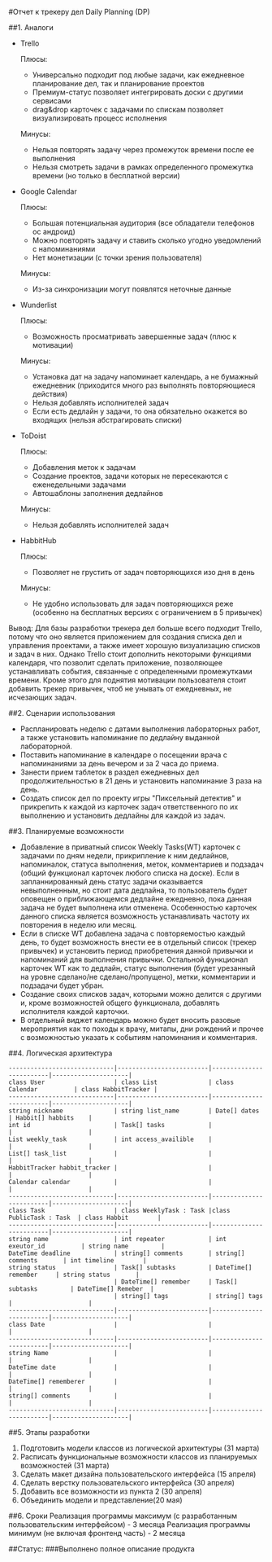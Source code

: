 #Отчет к трекеру дел Daily Planning (DP)

##1. Аналоги
* Trello

	Плюсы:
	* Универсально подходит под любые задачи, как ежедневное планирование дел, так и планирование проектов
	* Премиум-статус позволяет интегрировать доски с другими сервисами
	* drag&drop карточек с задачами по спискам позволяет визуализировать процесс исполнения

	Минусы:
	* Нельзя повторять задачу через промежуток времени после ее выполнения
	* Нельзя смотреть задачи в рамках определенного промежутка времени (но только в бесплатной версии)


* Google Calendar

	Плюсы:
	* Большая потенциальная аудитория (все обладатели телефонов ос андроид)
	* Можно повторять задачу и ставить сколько угодно уведомлений с напоминаниями
	* Нет монетизации (с точки зрения пользователя)

	Минусы:
	* Из-за синхронизации могут появлятся неточные данные


* Wunderlist

	Плюсы:
	* Возможность просматривать завершенные задач (плюс к мотивации)

	Минусы:
	* Установка дат на задачу напоминает календарь, а не бумажный ежедневник (приходится много раз выполнять повторяющиеся действия)
	* Нельзя добавлять исполнителей задач
	* Если есть дедлайн у задачи, то она обязательно окажется во входящих (нельзя абстрагировать списки)


* ToDoist

	Плюсы:
	* Добавления меток к задачам
	* Создание проектов, задачи которых не пересекаются с еженедельными задачами
	* Автошаблоны заполнения дедлайнов
	
	Минусы:
	* Нельзя добавлять исполнителей задач
	

* HabbitHub

	Плюсы:
	* Позволяет не грустить от задач повторяющихся изо дня в день

	Минусы:
	* Не удобно использовать для задач повторяющихся реже (особенно на бесплатных версиях с ограничением в 5 привычек)
 
Вывод: Для базы разработки трекера дел больше всего подходит Trello, потому что оно является приложением для создания списка дел и управления проектами, а также имеет хорошую визуализацию списков и задач в них. Однако Trello стоит дополнить некоторыми функциями календаря, что позволит сделать приложение, позволяющее устанавливать события, связанные с определенными промежутками времени. Кроме этого для поднятия мотивации пользователя стоит добавить трекер привычек, чтоб не унывать от ежедневных, не исчезающих задач. 

##2. Сценарии использования
* Распланировать неделю с датами выполнения лабораторных работ, а также установить напоминание по дедлайну выданной лабораторной. 
* Поставить напоминание в календаре о посещении врача с напоминаниями за день вечером и за 2 часа до приема.
* Занести прием таблеток в раздел ежедневных дел продолжительностью в 21 день и установить напоминание 3 раза на день.
* Создать список дел по проекту игры "Пиксельный детектив" и прикрепить к каждой из карточек задач ответственного по их выполнению и установить дедлайны для каждой из задач.

##3. Планируемые возможности
* Добавление в приватный список Weekly Tasks(WT) карточек с задачами по дням недели, прикрипление к ним дедлайнов, напоминалок, статуса выполнения, меток, комментариев и подзадач (общий функционал карточек любого списка на доске). Если в запланнированный день статус задачи оказывается невыполненным, но стоит дата дедлайна, то пользователь будет оповещен о приближающемся дедлайне ежедневно, пока данная задача не будет выполнена или отменена. Особенностью карточек данного списка является возможность устанавливать частоту их повторения в неделю или месяц.
* Если в списке WT добавлена задача с повторяемостью каждый день, то будет возможность внести ее в отдельный список (трекер привычек) и установить период приобретения данной привычки и напоминаний для выполнения привычки. Остальной функционал карточек WT как то дедлайн, статус выполнения (будет урезанный на уровне сделано/не сделано/пропущено), метки, комментарии и подзадачи будет убран.
* Создание своих списков задач, которыми можно делится с другими и, кроме возможностей общего функционала, добавлять исполнителя каждой карточки.
* В отдельный виджет календарь можно будет вносить разовые мероприятия как то походы к врачу, митапы, дни рождений и прочее с возможностью указать к событиям напоминания и комментария. 

##4. Логическая архитектура

	-----------------------------|-------------------------|-------------------------|---------------------|
	class User                   | class List              | class Calendar          | class HabbitTracker |
	-----------------------------|-------------------------|-------------------------|---------------------|
	string nickname              | string list_name        | Date[] dates            | Habbit[] habbits    |
	int id                       | Task[] tasks            |                         |                     |
	List weekly_task             | int access_availible    |                         |                     |
	List[] task_list             |                         |                         |                     |
	HabbitTracker habbit_tracker |                         |                         |                     |
	Calendar calendar            |                         |                         |                     |
	-----------------------------|-------------------------|-------------------------|---------------------|
	class Task                   | class WeeklyTask : Task |class PublicTask : Task  | class Habbit        |
	-----------------------------|-------------------------|-------------------------|---------------------|
	string name                  | int repeater            | int exeutor_id          | string name         |
	DateTime deadline            | string[] comments       | string[] comments       | int timeline        |
	string status                | Task[] subtasks         | DateTime[] remember     | string status       |
	                             | DateTime[] remember     | Task[] subtasks         | DateTime[] Remeber  |
	                             | string[] tags           | string[] tags           |                     |
	-----------------------------|-------------------------|-------------------------|---------------------|
	class Date                   |                         |                         |                     |
	-----------------------------|-------------------------|-------------------------|---------------------|
	string Name                  |                         |                         |                     |
	DateTime date                |                         |                         |                     |
	DateTime[] rememberer        |                         |                         |                     |
	string[] comments            |                         |                         |                     |
	-----------------------------|-------------------------|-------------------------|---------------------|

##5. Этапы разработки
1. Подготовить модели классов из логической архитектуры (31 марта)
2. Расписать функциональные возможности классов из планируемых возможностей (31 марта)
3. Сделать макет дизайна пользовательского интерфейса (15 апреля)
4. Сделать верстку пользовательского интерфейса (30 апреля)
5. Добавить все возможности из пункта 2 (30 апреля)
6. Объединить модели и представление(20 мая)

##6. Сроки
	Реализация программы максимум (с разработанным пользовательским интерфейсом) - 3 месяца
	Реализация программы минимум (не включая фронтенд часть) - 2 месяца

##Статус: 
###Выполнено полное описание продукта